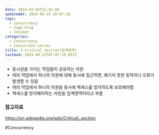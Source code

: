 ```yaml
---
date: 2024-03-01T22:41:04
updatedAt: 2024-09-22 16:07:19
tags:
  - Concurrency
  - hugo_blog
  - Concept
categories:
  - Concurrency
  - Concurrent-series
title: 3-Critical section(임계영역)
lastmod: 2024-09-22T07:07:19.891Z
---
```

* 동시성을 가지는 작업들이 공유하는 자원
* 여러 작업에서 하나의 자원에 대해 동시에 접근하면, 예기치 못한 동작이나 오류가 발생할 수 있음
* 여러 작업에서 하나의 자원을 동시에 엑세스를 방지하도록 보호해야함
* 엑세스를 방지해야하는 자원을 임계영역이라고 부름

### 참고자료

https://en.wikipedia.org/wiki/Critical\_section

\#Concurrency
